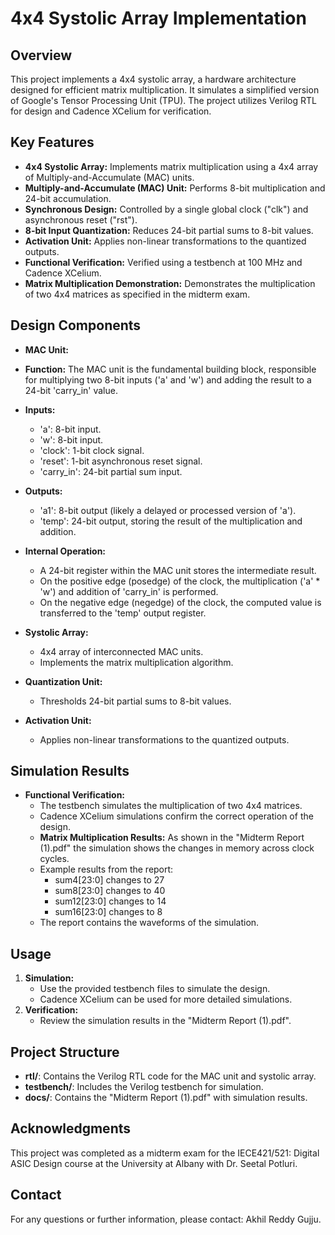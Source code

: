 # 4x4 Systolic Array Implementation

## Overview

This project implements a 4x4 systolic array, a hardware architecture designed for efficient matrix multiplication. It simulates a simplified version of Google's Tensor Processing Unit (TPU). The project utilizes Verilog RTL for design and Cadence XCelium for verification.

## Key Features

* **4x4 Systolic Array:** Implements matrix multiplication using a 4x4 array of Multiply-and-Accumulate (MAC) units.
* **Multiply-and-Accumulate (MAC) Unit:** Performs 8-bit multiplication and 24-bit accumulation.
* **Synchronous Design:** Controlled by a single global clock ("clk") and asynchronous reset ("rst").
* **8-bit Input Quantization:** Reduces 24-bit partial sums to 8-bit values.
* **Activation Unit:** Applies non-linear transformations to the quantized outputs.
* **Functional Verification:** Verified using a testbench at 100 MHz and Cadence XCelium.
* **Matrix Multiplication Demonstration:** Demonstrates the multiplication of two 4x4 matrices as specified in the midterm exam.

## Design Components

* **MAC Unit:**

* **Function:** The MAC unit is the fundamental building block, responsible for multiplying two 8-bit inputs ('a' and 'w') and adding the result to a 24-bit 'carry_in' value.
* **Inputs:**
    * 'a': 8-bit input.
    * 'w': 8-bit input.
    * 'clock': 1-bit clock signal.
    * 'reset': 1-bit asynchronous reset signal.
    * 'carry_in': 24-bit partial sum input.
* **Outputs:**
    * 'a1': 8-bit output (likely a delayed or processed version of 'a').
    * 'temp': 24-bit output, storing the result of the multiplication and addition.
* **Internal Operation:**
    * A 24-bit register within the MAC unit stores the intermediate result.
    * On the positive edge (posedge) of the clock, the multiplication ('a' * 'w') and addition of 'carry_in' is performed.
    * On the negative edge (negedge) of the clock, the computed value is transferred to the 'temp' output register.
* **Systolic Array:**
    * 4x4 array of interconnected MAC units.
    * Implements the matrix multiplication algorithm.
* **Quantization Unit:**
    * Thresholds 24-bit partial sums to 8-bit values.
* **Activation Unit:**
    * Applies non-linear transformations to the quantized outputs.

## Simulation Results

* **Functional Verification:**
    * The testbench simulates the multiplication of two 4x4 matrices.
    * Cadence XCelium simulations confirm the correct operation of the design.
    * **Matrix Multiplication Results:** As shown in the "Midterm Report (1).pdf" the simulation shows the changes in memory across clock cycles.
    * Example results from the report:
        * sum4[23:0] changes to 27
        * sum8[23:0] changes to 40
        * sum12[23:0] changes to 14
        * sum16[23:0] changes to 8
    * The report contains the waveforms of the simulation.

## Usage

1.  **Simulation:**
    * Use the provided testbench files to simulate the design.
    * Cadence XCelium can be used for more detailed simulations.
2.  **Verification:**
    * Review the simulation results in the "Midterm Report (1).pdf".

## Project Structure

* **rtl/**: Contains the Verilog RTL code for the MAC unit and systolic array.
* **testbench/**: Includes the Verilog testbench for simulation.
* **docs/**: Contains the "Midterm Report (1).pdf" with simulation results.

## Acknowledgments

This project was completed as a midterm exam for the IECE421/521: Digital ASIC Design course at the University at Albany with Dr. Seetal Potluri.

## Contact

For any questions or further information, please contact: Akhil Reddy Gujju.
